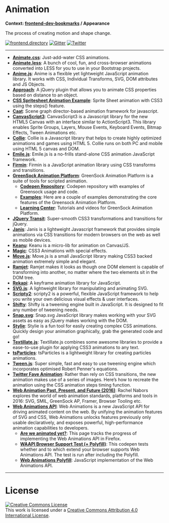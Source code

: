 # Animation

**Context: [frontend-dev-bookmarks](../README.md) / Appearance**

The process of creating motion and shape change.

[![frontend.directory](https://img.shields.io/badge/frontend-directory-blue.svg?style=flat-square)](http://frontend.directory/)
[![Gitter](https://img.shields.io/gitter/room/dypsilon/frontend-dev-bookmarks.svg?style=flat-square&maxAge=2592000)](https://gitter.im/dypsilon/frontend-dev-bookmarks)
[![Twitter](https://img.shields.io/badge/follow-twitter-55acee.svg?style=flat-square)](https://twitter.com/FrontendDir)

-----------------------------------------
+ **[Animate.css](http://daneden.github.io/animate.css/)**: Just-add-water CSS animations.
+ **[Animate.less](https://github.com/machito/animate.less)**: A bunch of cool, fun, and cross-browser animations converted into LESS for you to use in your Bootstrap projects.
+ **[Anime.js](https://github.com/juliangarnier/anime)**: Anime is a flexible yet lightweight JavaScript animation library. It works with CSS, Individual Transforms, SVG, DOM attributes and JS Objects.
+ **[Approach](http://srobbin.com/jquery-plugins/approach/)**: A jQuery plugin that allows you to animate CSS properties based on distance to an object.
+ **[CSS Spritesheet Animation Example](http://jsfiddle.net/simurai/CGmCe/light/)**: Sprite Sheet animation with CSS3 using the steps() feature.
+ **[Caat](http://hyperandroid.github.io/CAAT/)**: Scene graph director-based animation framework for javascript.
+ **[CanvasScript3](http://www.arahaya.com/canvasscript3/)**: CanvasScript3 is a Javascript library for the new HTML5 Canvas with an interface similar to ActionScript3. This library enables Sprite Groups, Layers, Mouse Events, Keyboard Events, Bitmap Effects, Tween Animations etc.
+ **[Collie](http://jindo.dev.naver.com/collie/)**: Collie is a Javascript library that helps to create highly optimized animations and games using HTML 5. Collie runs on both PC and mobile using HTML 5 canvas and DOM.
+ **[Emile.js](https://github.com/madrobby/emile)**: Emile.js is a no-frills stand-alone CSS animation JavaScript framework.
+ **[Firmin](http://extralogical.net/projects/firmin/)**: Firmin is a JavaScript animation library using CSS transforms and transitions.
+ **[GreenSock Animation Platform](http://www.greensock.com/get-started-js/)**: GreenSock Animation Platform is a suite of tools for scripted animation.
    + **[Codepen Repository](http://codepen.io/GreenSock/)**: Codepen repository with examples of Greensock usage and code.
    + **[Examples](http://ahrengot.com/tutorials/greensock-javascript-animation/)**: Here are a couple of examples demonstrating the core features of the Greensock Animation Platform.
    + **[Learning Center](http://www.greensock.com/learning/)**: Tutorials and videos for GreenSock Animation Platform.
+ **[JQuery Transit](http://ricostacruz.com/jquery.transit/)**: Super-smooth CSS3 transformations and transitions for jQuery.
+ **[Janis](https://github.com/MikeMcTiernan/Janis)**: Janis is a lightweight Javascript framework that provides simple animations via CSS transitions for modern browsers on the web as well as mobile devices.
+ **[Keanu](https://github.com/wambotron/Keanu)**: Keanu is a micro-lib for animation on Canvas/JS.
+ **[Magic](https://github.com/miniMAC/magic)**: CSS3 Animations with special effects.
+ **[Move.js](http://visionmedia.github.com/move.js/)**: Move.js is a small JavaScript library making CSS3 backed animation extremely simple and elegant.
+ **[Ramjet](http://www.rich-harris.co.uk/ramjet/)**: Ramjet makes it looks as though one DOM element is capable of transforming into another, no matter where the two elements sit in the DOM tree.
+ **[Rekapi](http://rekapi.com/)**: A keyframe animation library for JavaScript.
+ **[SVG.js](http://svgjs.com/)**: A lightweight library for manipulating and animating SVG.
+ **[Scripty2](http://scripty2.com/)**: scripty2 is a powerful, flexible JavaScript framework to help you write your own          delicious visual effects & user interfaces.
+ **[Shifty](http://jeremyckahn.github.com/shifty/)**: Shifty is a tweening engine built in JavaScript.  It is designed to fit any number of tweening needs.
+ **[Snap.svg](http://snapsvg.io/)**: Snap.svg JavaScript library makes working with your SVG assets as easy as jQuery makes working with the DOM.
+ **[Stylie](http://jeremyckahn.github.io/stylie/)**: Stylie is a fun tool for easily creating complex CSS animations. Quickly design your animation graphically, grab the generated code and go!
+ **[Textillate.js](http://jschr.github.io/textillate/)**: Textillate.js combines some awesome libraries to provide a ease-to-use plugin for applying CSS3 animations to any text.
+ **[tsParticles](https://particles.matteobruni.it/)**: tsParticles is a lightweight library for creating particles animations.
+ **[Tween.js](https://github.com/sole/tween.js)**: Super simple, fast and easy to use tweening engine which incorporates optimised Robert Penner's equations.
+ **[Twitter Fave Animation](https://cssanimation.rocks/twitter-fave/)**: Rather than rely on CSS transitions, the new animation makes use of a series of images. Here’s how to recreate the animation using the CSS animation steps timing function.
+ **[Web Animation Past, Present, and Future (2016)](http://alistapart.com/article/web-animation-past-present-and-future)**: Rachel Nabors explores the world of web animation standards, platforms and tools in 2016: SVG, SMIL, GreenSock AP, Framer, Browser Tooling etc.
+ **[Web Animations API](http://w3c.github.io/web-animations/)**: Web Animations is a new JavaScript API for driving animated content on the web. By unifying the animation features of SVG and CSS, Web Animations unlocks features previously only usable declaratively, and exposes powerful, high-performance animation capabilities to developers.
    + **[Are we animated yet?](https://birtles.github.io/areweanimatedyet/)**: This page tracks the progress of implementing the Web Animations API in Firefox.
    + **[WAAPI Browser Support Test (+ Polyfill)](http://codepen.io/danwilson/pen/XmWraY)**: This codepen tests whether and to which extend your browser supports Web Animations API. The test is run after including the Polyfill.
    + **[Web Animations Polyfill](https://github.com/web-animations/web-animations-js)**: JavaScript implementation of the Web Animations API.


------------------

# License

<a rel="license" href="http://creativecommons.org/licenses/by/4.0/"><img alt="Creative Commons License" style="border-width:0" src="https://i.creativecommons.org/l/by/4.0/88x31.png" /></a><br />This work is licensed under a <a rel="license" href="http://creativecommons.org/licenses/by/4.0/">Creative Commons Attribution 4.0 International License</a>.
